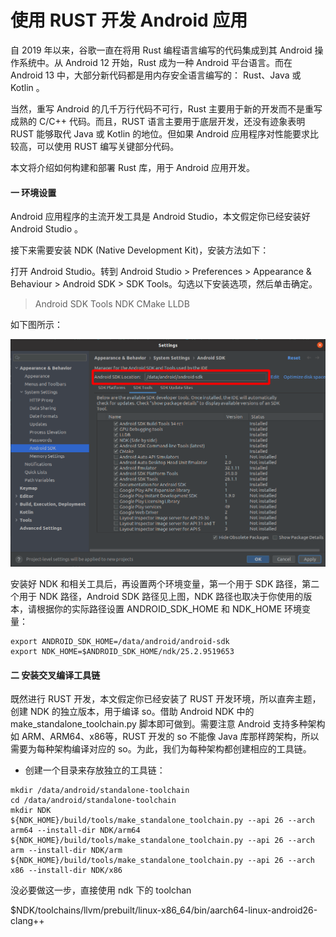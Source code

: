 # 使用 RUST 开发 Android 应用

自 2019 年以来，谷歌一直在将用 Rust 编程语言编写的代码集成到其 Android 操作系统中。从 Android 12 开始，Rust 成为一种 Android 平台语言。而在 Android 13 中，大部分新代码都是用内存安全语言编写的： Rust、Java 或 Kotlin 。

当然，重写 Android 的几千万行代码不可行，Rust 主要用于新的开发而不是重写成熟的 C/C++ 代码。而且，RUST 语言主要用于底层开发，还没有迹象表明 RUST 能够取代 Java 或 Kotlin 的地位。但如果 Android 应用程序对性能要求比较高，可以使用 RUST 编写关键部分代码。

本文将介绍如何构建和部署 Rust 库，用于 Android 应用开发。

#### 一 环境设置

Android 应用程序的主流开发工具是 Android Studio，本文假定你已经安装好 Android Studio 。

接下来需要安装 NDK (Native Development Kit)，安装方法如下：

打开 Android Studio。转到 Android Studio > Preferences > Appearance & Behaviour > Android SDK > SDK Tools。勾选以下安装选项，然后单击确定。

> Android SDK Tools
> NDK
> CMake
> LLDB

如下图所示：

![](https://raw.githubusercontent.com/mogoweb/mywritings/master/book_wechat/202302/images/rust_on_android_01.png)

安装好 NDK 和相关工具后，再设置两个环境变量，第一个用于 SDK 路径，第二个用于 NDK 路径，Android SDK 路径见上图，NDK 路径也取决于你使用的版本，请根据你的实际路径设置 ANDROID_SDK_HOME 和 NDK_HOME 环境变量：

```
export ANDROID_SDK_HOME=/data/android/android-sdk
export NDK_HOME=$ANDROID_SDK_HOME/ndk/25.2.9519653
```

#### 二 安装交叉编译工具链

既然进行 RUST 开发，本文假定你已经安装了 RUST 开发环境，所以直奔主题，创建 NDK 的独立版本，用于编译 so。借助 Android NDK 中的 make_standalone_toolchain.py 脚本即可做到。需要注意 Android 支持多种架构如 ARM、ARM64、x86等，RUST 开发的 so 不能像 Java 库那样跨架构，所以需要为每种架构编译对应的 so。为此，我们为每种架构都创建相应的工具链。

* 创建一个目录来存放独立的工具链：

```
mkdir /data/android/standalone-toolchain
cd /data/android/standalone-toolchain
mkdir NDK
${NDK_HOME}/build/tools/make_standalone_toolchain.py --api 26 --arch arm64 --install-dir NDK/arm64
${NDK_HOME}/build/tools/make_standalone_toolchain.py --api 26 --arch arm --install-dir NDK/arm
${NDK_HOME}/build/tools/make_standalone_toolchain.py --api 26 --arch x86 --install-dir NDK/x86
```

没必要做这一步，直接使用 ndk 下的 toolchan


$NDK/toolchains/llvm/prebuilt/linux-x86_64/bin/aarch64-linux-android26-clang++